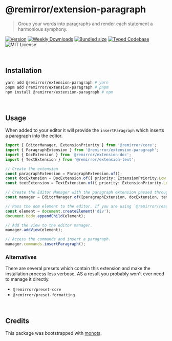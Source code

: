 # @remirror/extension-paragraph

> Group your words into paragraphs and render each statement a harmonious symphony.

[![Version][version]][npm] [![Weekly Downloads][downloads-badge]][npm]
[![Bundled size][size-badge]][size] [![Typed Codebase][typescript]](./src/index.ts)
![MIT License][license]

[version]: https://flat.badgen.net/npm/v/@remirror/extension-paragraph
[npm]: https://npmjs.com/package/@remirror/extension-paragraph
[license]: https://flat.badgen.net/badge/license/MIT/purple
[size]: https://bundlephobia.com/result?p=@remirror/extension-paragraph
[size-badge]: https://flat.badgen.net/bundlephobia/minzip/@remirror/extension-paragraph
[typescript]: https://flat.badgen.net/badge/icon/TypeScript?icon=typescript&label
[downloads-badge]: https://badgen.net/npm/dw/@remirror/extension-paragraph/red?icon=npm

<br />

## Installation

```bash
yarn add @remirror/extension-paragraph # yarn
pnpm add @remirror/extension-paragraph # pnpm
npm install @remirror/extension-paragraph # npm
```

<br />

## Usage

When added to your editor it will provide the `insertParagraph` which inserts a paragraph into the
editor.

```ts
import { EditorManager, ExtensionPriority } from '@remirror/core';
import { ParagraphExtension } from '@remirror/extension-paragraph';
import { DocExtension } from '@remirror/extension-doc';
import { TextExtension } from '@remirror/extension-text';

// Create the extension
const paragraphExtension = ParagraphExtension.of();
const docExtension = DocExtension.of({ priority: ExtensionPriority.Low });
const textExtension = TextExtension.of({ priority: ExtensionPriority.Low });

// Create the Editor Manager with the paragraph extension passed through.
const manager = EditorManager.of([paragraphExtension, docExtension, textExtension]);

// Pass the dom element to the editor. If you are using `@remirror/react` this is done for you.
const element = document.createElement('div');
document.body.appendChild(element);

// Add the view to the editor manager.
manager.addView(element);

// Access the commands and insert a paragraph.
manager.commands.insertParagraph();
```

### Alternatives

There are several presets which contain this extension and make the installation process less
verbose. AS a result you probably won't ever need to manage it directly.

- `@remirror/preset-core`
- `@remirror/preset-formatting`

<br />

## Credits

This package was bootstrapped with [monots].

[monots]: https://github.com/monots/monots
